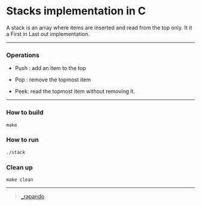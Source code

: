# Stacks implementation in C

A stack is an array where items are inserted and read from the top only. It it a First in Last out implementation.

---

### Operations

- Push : add an item to the top

- Pop : remove the topmost item

- Peek: read the topmost item without removing it.

---

### How to build

```
make
```

### How to run

```
./stack
```

### Clean up

```
make clean
```

---

> [_rapando](https://twitter.com/_rapando)